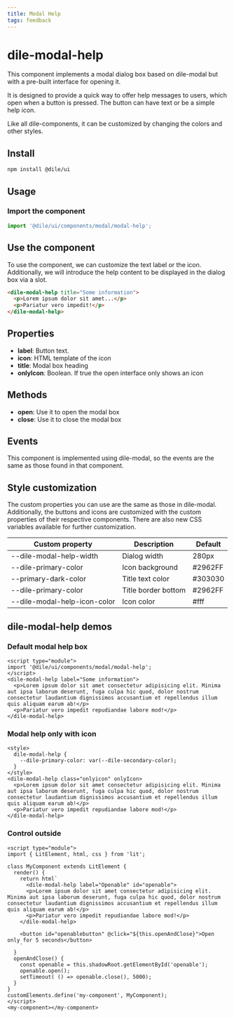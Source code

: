 ```yaml
---
title: Modal Help
tags: feedback
---
```


# dile-modal-help

This component implements a modal dialog box based on dile-modal but with a pre-built interface for opening it.

It is designed to provide a quick way to offer help messages to users, which open when a button is pressed. The button can have text or be a simple help icon.

Like all dile-components, it can be customized by changing the colors and other styles.

## Install

```bash
npm install @dile/ui
```

## Usage

### Import the component

```javascript
import '@dile/ui/components/modal/modal-help';
```

## Use the component

To use the component, we can customize the text label or the icon. Additionally, we will introduce the help content to be displayed in the dialog box via a slot.

```html
<dile-modal-help title="Some information">
  <p>Lorem ipsum dolor sit amet...</p>
  <p>Pariatur vero impedit!</p>
</dile-modal-help>
```

## Properties

- **label**: Button text.
- **icon**: HTML template of the icon
- **title**: Modal box heading
- **onlyIcon**: Boolean. If true the open interface only shows an icon

## Methods

- **open**: Use it to open the modal box
- **close**: Use it to close the modal box

## Events

This component is implemented using dile-modal, so the events are the same as those found in that component.

## Style customization

The custom properties you can use are the same as those in dile-modal. Additionally, the buttons and icons are customized with the custom properties of their respective components. There are also new CSS variables available for further customization.

Custom property | Description | Default
----------------|-------------|---------
--dile-modal-help-width | Dialog width | 280px
--dile-primary-color | Icon background | #2962FF
--primary-dark-color | Title text color | #303030
--dile-primary-color | Title border bottom | #2962FF
--dile-modal-help-icon-color | Icon color | #fff

## dile-modal-help demos

### Default modal help box

```html:preview
<script type="module">
import '@dile/ui/components/modal/modal-help';
</script>
<dile-modal-help label="Some information">
  <p>Lorem ipsum dolor sit amet consectetur adipisicing elit. Minima aut ipsa laborum deserunt, fuga culpa hic quod, dolor nostrum consectetur laudantium dignissimos accusantium et repellendus illum quis aliquam earum ab!</p>
  <p>Pariatur vero impedit repudiandae labore mod!</p>
</dile-modal-help>
```

### Modal help only with icon

```html:preview
<style>
  dile-modal-help {
    --dile-primary-color: var(--dile-secondary-color);
  }
</style>
<dile-modal-help class="onlyicon" onlyIcon>
  <p>Lorem ipsum dolor sit amet consectetur adipisicing elit. Minima aut ipsa laborum deserunt, fuga culpa hic quod, dolor nostrum consectetur laudantium dignissimos accusantium et repellendus illum quis aliquam earum ab!</p>
  <p>Pariatur vero impedit repudiandae labore mod!</p>
</dile-modal-help>
```
### Control outside

```html:preview
<script type="module">
import { LitElement, html, css } from 'lit';

class MyComponent extends LitElement {
  render() {
    return html`
      <dile-modal-help label="Openable" id="openable">
      <p>Lorem ipsum dolor sit amet consectetur adipisicing elit. Minima aut ipsa laborum deserunt, fuga culpa hic quod, dolor nostrum consectetur laudantium dignissimos accusantium et repellendus illum quis aliquam earum ab!</p>
      <p>Pariatur vero impedit repudiandae labore mod!</p>
    </dile-modal-help>

    <button id="openablebutton" @click="${this.openAndClose}">Open only for 5 seconds</button>
    `
  }
  openAndClose() {
    const openable = this.shadowRoot.getElementById('openable');
    openable.open();
    setTimeout( () => openable.close(), 5000);
  }
}
customElements.define('my-component', MyComponent);
</script>
<my-component></my-component>
```
